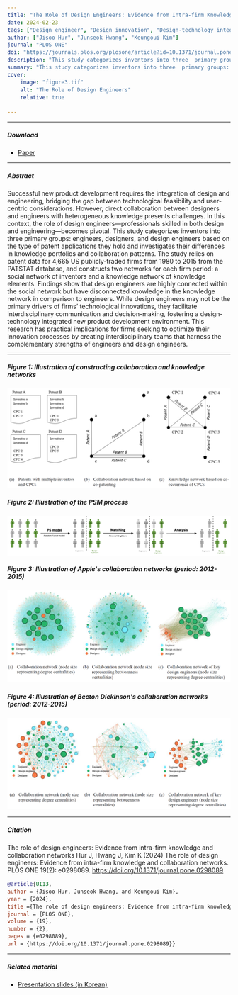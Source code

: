 ```yaml
---
title: "The Role of Design Engineers: Evidence from Intra-firm Knowledge and Collaboration Networks" 
date: 2024-02-23
tags: ["Design engineer", "Design innovation", "Design-technology integration", "Knowledge networks", "Collaboration networks"]
author: ["Jisoo Hur", "Junseok Hwang", "Keungoui Kim"]
journal: "PLOS ONE"
doi: "https://journals.plos.org/plosone/article?id=10.1371/journal.pone.0298089"
description: "This study categorizes inventors into three  primary groups: engineers, designers, and design engineers based on the type of patent  applications they hold and investigates their differences in knowledge portfolios and collaboration patterns." 
summary: "This study categorizes inventors into three  primary groups: engineers, designers, and design engineers based on the type of patent  applications they hold and investigates their differences in knowledge portfolios and collaboration patterns." 
cover:
    image: "figure3.tif"
    alt: "The Role of Design Engineers"
    relative: true

---
```


---

##### Download

+ [Paper](https://journals.plos.org/plosone/article?id=10.1371/journal.pone.0298089)

---

##### Abstract

Successful new product development requires the integration of design and engineering, bridging the gap between technological feasibility and user-centric considerations. However, direct collaboration between designers and engineers with heterogeneous knowledge presents challenges. In this context, the role of design engineers—professionals skilled in both design and engineering—becomes pivotal. This study categorizes inventors into three primary groups: engineers, designers, and design engineers based on the type of patent applications they hold and investigates their differences in knowledge portfolios and collaboration patterns. The study relies on patent data for 4,665 US publicly-traded firms from 1980 to 2015 from the PATSTAT database, and constructs two networks for each firm period: a social network of inventors and a knowledge network of knowledge elements. Findings show that design engineers are highly connected within the social network but have disconnected knowledge in the knowledge network in comparison to engineers. While design engineers may not be the primary drivers of firms’ technological innovations, they facilitate interdisciplinary communication and decision-making, fostering a design-technology integrated new product development environment. This research has practical implications for firms seeking to optimize their innovation processes by creating interdisciplinary teams that harness the complementary strengths of engineers and design engineers.

---

##### Figure 1: Illustration of constructing collaboration and knowledge networks

![](figure1.tif)

##### Figure 2: Illustration of the PSM process

![](figure2.tif)

##### Figure 3: Illustration of Apple's collaboration networks (period: 2012-2015)

![](figure3.tif)

##### Figure 4: Illustration of Becton Dickinson's collaboration networks (period: 2012-2015)

![](figure4.tif)

---

##### Citation

The role of design engineers: Evidence from intra-firm knowledge and collaboration networks
Hur J, Hwang J, Kim K (2024) The role of design engineers: Evidence from intra-firm knowledge and collaboration networks. PLOS ONE 19(2): e0298089. https://doi.org/10.1371/journal.pone.0298089

```BibTeX
@article{UI13,
author = {Jisoo Hur, Junseok Hwang, and Keungoui Kim},
year = {2024},
title ={The role of design engineers: Evidence from intra-firm knowledge and collaboration networks},
journal = {PLOS ONE},
volume = {19},
number = {2},
pages = {e0298089},
url = {https://doi.org/10.1371/journal.pone.0298089}}
```

---

##### Related material

+ [Presentation slides (in Korean)](presentation.pdf)
